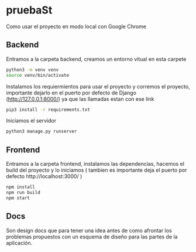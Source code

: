 # pruebaSt
Como usar el proyecto en modo local con Google Chrome

## Backend

Entramos a la carpeta backend, creamos un entorno vitual en esta carpete

```bash
python3 -m venv venv
source venv/bin/activate
```

Instalamos los requiermientos para usar el proyecto y corremos el proyecto, importante dejarlo en el puerto por defecto de Django (http://127.0.0.1:8000/) ya que las llamadas estan con ese link

```bash
pip3 install -r requirements.txt

```

Iniciamos el servidor

```bash
python3 manage.py runserver
```

## Frontend

Entramos a la carpeta frontend, instalamos las dependencias, hacemos el build del proyecto y lo iniciamos ( tambien es importante deja el puerto por defecto http://localhost:3000/ ) 

```bash
npm install
npm run build
npm start
```
## Docs

Son design docs que para tener una idea antes de como afrontar los problemas propuestos con un esquema de diseño para las partes de la aplicación.



